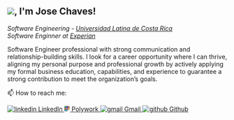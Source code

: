 <h2><img src="https://media4.giphy.com/media/g0jg6lMcNORSlOv9Zb/giphy.gif" width="50">, I'm Jose Chaves!</h2>
<p><em>Software Engineering - <a href="https://www.ulatina.ac.cr/home">Universidad Latina de Costa Rica</a>
</br>Software Enginner at <a href="https://www.experian.com/">Experian</a>
</em></p>
<p>
Software Engineer professional with strong communication and relationship-building skills. I look for a career opportunity where I can thrive, aligning my personal purpose and professional growth by actively applying my formal business education, capabilities, and experience to guarantee a strong contribution to meet the organization’s goals.
</p>


📫 How to reach me:

<p>
  <a href="www.linkedin.com/in/jose-chaves-b3455252" rel="nofollow noreferrer">
    <img src="https://i.stack.imgur.com/gVE0j.png" alt="linkedin"> LinkedIn
  </a>
    <a href="https://www.polywork.com/josemcm85" rel="nofollow noreferrer">
    <img src="https://github.com/josemcm85/josemcm85/blob/main/polywork.png" alt="polywork" width="13" height="13"> Polywork
  </a>
  <a href="mailto:josemcm85@gmail.com" rel="nofollow noreferrer">
    <img src="https://i.imgur.com/VfWnZHM.jpeg" alt="gmail" width="13" height="13"> Gmail
  </a>
  <a href="https://github.com/josemcm85" rel="nofollow noreferrer">
    <img src="https://i.stack.imgur.com/tskMh.png" alt="github"> Github
  </a>

</p>
<p>


